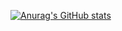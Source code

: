 [![Anurag's GitHub stats](https://github-readme-stats.vercel.app/api?username=mesoftkor)](https://github.com/mesoftkor/github-readme-stats)
